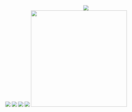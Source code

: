 <div align="center"><img src="https://upload.wikimedia.org/wikipedia/commons/thumb/a/a9/Avatar_The_Last_Airbender_logo.svg/250px-Avatar_The_Last_Airbender_logo.svg.png"></div>
<div> </div>
<div> </div>
<div> </div>
<div> </div>



<img src="https://imgs.search.brave.com/QPAfMqTBH6dQXYOg0RW3JbKBp4O_L0J9AMymx3XswGw/rs:fit:500:500:1/g:ce/aHR0cHM6Ly9pLnJl/ZGQuaXQveW41OGM0/d2dkdHV6LmdpZg.gif">
<img src="https://images.wikidexcdn.net/mwuploads/wikidex/thumb/9/95/latest/20160817212623/Charizard.png/300px-Charizard.png">

<img src="https://images.wikidexcdn.net/mwuploads/wikidex/thumb/b/be/latest/20160309230456/Venusaur.png/300px-Venusaur.png">

<img src="https://images.wikidexcdn.net/mwuploads/wikidex/thumb/0/0b/latest/20160904204605/Snorlax.png/300px-Snorlax.png">

<img src="https://images.wikidexcdn.net/mwuploads/wikidex/e/e8/latest/20200428204044/Mega-Gardevoir.png" width="300" height="300">


